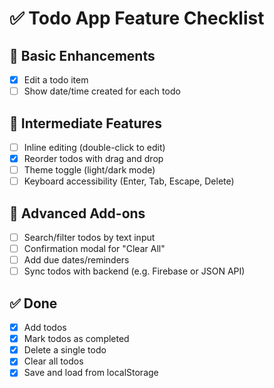 # ✅ Todo App Feature Checklist

## 🔹 Basic Enhancements
- [x] Edit a todo item
- [ ] Show date/time created for each todo

## 🔸 Intermediate Features
- [ ] Inline editing (double-click to edit)
- [x] Reorder todos with drag and drop
- [ ] Theme toggle (light/dark mode)
- [ ] Keyboard accessibility (Enter, Tab, Escape, Delete)

## 🔺 Advanced Add-ons
- [ ] Search/filter todos by text input
- [ ] Confirmation modal for "Clear All"
- [ ] Add due dates/reminders
- [ ] Sync todos with backend (e.g. Firebase or JSON API)

## ✅ Done
- [x] Add todos
- [x] Mark todos as completed
- [x] Delete a single todo
- [x] Clear all todos
- [x] Save and load from localStorage
